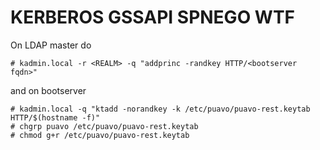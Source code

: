 # KERBEROS GSSAPI SPNEGO WTF

On LDAP master do

    # kadmin.local -r <REALM> -q "addprinc -randkey HTTP/<bootserver fqdn>"

and on bootserver

    # kadmin.local -q "ktadd -norandkey -k /etc/puavo/puavo-rest.keytab HTTP/$(hostname -f)"
    # chgrp puavo /etc/puavo/puavo-rest.keytab
    # chmod g+r /etc/puavo/puavo-rest.keytab

